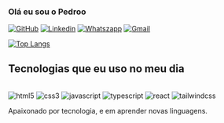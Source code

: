 ### Olá eu sou o Pedroo

[![GitHub](https://img.shields.io/badge/GitHub-100000?style=for-the-badge&logo=github&logoColor=whit)](https://github.com/Pedroo07)
[![Linkedin](https://img.shields.io/badge/LinkedIn-0077B5?style=for-the-badge&logo=linkedin&logoColor=white)](https://www.linkedin.com/in/pedroo-henrique-314677299/)
[![Whatszapp](https://img.shields.io/badge/WhatsApp-25D366?style=for-the-badge&logo=whatsapp&logoColor=white)](https://wa.link/dbp50x)
[![Gmail](https://img.shields.io/badge/Gmail-D14836?style=for-the-badge&logo=gmail&logoColor=white)](https://mail.google.com/mail/u/0/#inbox?compose=DmwnWrRmVXDNvXgKDJfzKBMxCmqZGWSVpNWPgmVvPxgmgSGcnDjnJPWFXgsMlTdKsCZwnBnjJPBb)
 
[![Top Langs](https://github-readme-stats.vercel.app/api/top-langs/?username=Pedroo07&layout=donut)](https://github.com/anuraghazra/github-readme-stats)

## Tecnologias que eu uso no meu dia


<div style="display: inline_block"><br/>
<img  alt="html5" src="https://img.shields.io/badge/HTML5-E34F26?style=for-the-badge&logo=html5&logoColor=white">
<img  alt="css3" src="https://img.shields.io/badge/CSS3-1572B6?style=for-the-badge&logo=css3&logoColor=white">
<img  alt="javascript" src="https://img.shields.io/badge/JavaScript-F7DF1E?style=for-the-badge&logo=javascript&logoColor=black">
<img  alt="typescript" src="https://img.shields.io/badge/TypeScript-007ACC?style=for-the-badge&logo=typescript&logoColor=white">
<img  alt="react" src="https://img.shields.io/badge/React-20232A?style=for-the-badge&logo=react&logoColor=61DAFB">
 <img alt="tailwindcss" src="https://img.shields.io/badge/Tailwind_CSS-38B2AC?style=for-the-badge&logo=tailwind-css&logoColor=white
">
<div/>

Apaixonado por tecnologia, e em aprender novas linguagens.
